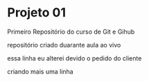 # Projeto 01
 Primeiro Repositório do curso de Git e Gihub
 
 repositório criado duarante aula ao vivo
 
 essa linha eu alterei devido o pedido do cliente

 criando mais uma linha
